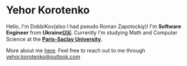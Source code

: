 # Yehor Korotenko
Hello, I'm DobbiKov(also I had pseudo Roman Zapotockiy)! I'm **Software Engineer** from **Ukraine🇺🇦**. Currently I'm studying Math and Computer Science at the [**Paris-Saclay University**](https://universite-paris-saclay.fr). 

More about me [here](https://dobbikov.com/about_me). Feel free to reach out to me through [yehor.korotenko@outlook.com](mailto:yehor.korotenko@outlook.com)
